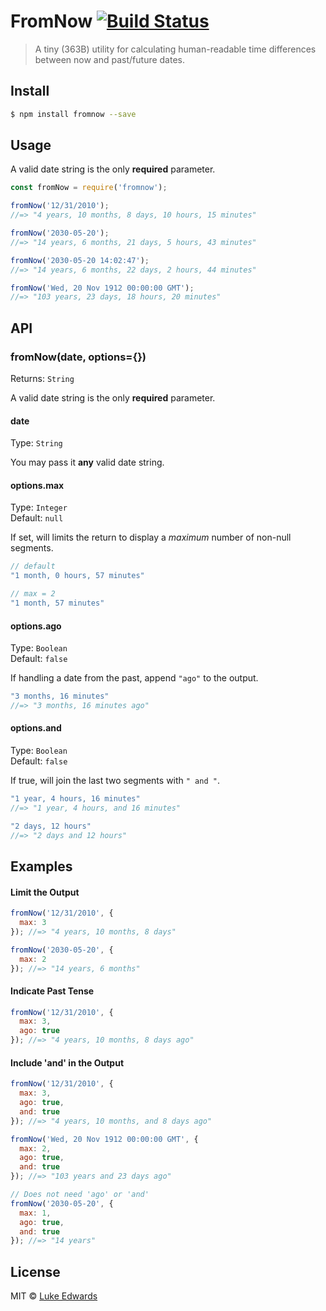 # FromNow [![Build Status](https://travis-ci.org/lukeed/fromNow.svg?branch=master)](https://travis-ci.org/lukeed/fromNow)

> A tiny (363B) utility for calculating human-readable time differences between now and past/future dates.

## Install

```sh
$ npm install fromnow --save
```

## Usage

A valid date string is the only **required** parameter.

```js
const fromNow = require('fromnow');

fromNow('12/31/2010');
//=> "4 years, 10 months, 8 days, 10 hours, 15 minutes"

fromNow('2030-05-20');
//=> "14 years, 6 months, 21 days, 5 hours, 43 minutes"

fromNow('2030-05-20 14:02:47');
//=> "14 years, 6 months, 22 days, 2 hours, 44 minutes"

fromNow('Wed, 20 Nov 1912 00:00:00 GMT');
//=> "103 years, 23 days, 18 hours, 20 minutes"
```

## API

### fromNow(date, options={})

Returns: `String`

A valid date string is the only **required** parameter.


#### date
Type: `String`

You may pass it **any** valid date string.

#### options.max
Type: `Integer`<br>
Default: `null`

If set, will limits the return to display a *maximum* number of non-null segments.

```js
// default
"1 month, 0 hours, 57 minutes"

// max = 2
"1 month, 57 minutes"
```

#### options.ago

Type: `Boolean`<br>
Default: `false`

If handling a date from the past, append `"ago"` to the output.

```js
"3 months, 16 minutes"
//=> "3 months, 16 minutes ago"
```

#### options.and
Type: `Boolean`<br>
Default: `false`

If true, will join the last two segments with `" and "`.

```js
"1 year, 4 hours, 16 minutes"
//=> "1 year, 4 hours, and 16 minutes"

"2 days, 12 hours"
//=> "2 days and 12 hours"
```

## Examples

#### Limit the Output
```js
fromNow('12/31/2010', {
  max: 3
}); //=> "4 years, 10 months, 8 days"

fromNow('2030-05-20', {
  max: 2
}); //=> "14 years, 6 months"
```

#### Indicate Past Tense
```js
fromNow('12/31/2010', {
  max: 3,
  ago: true
}); //=> "4 years, 10 months, 8 days ago"
```

#### Include 'and' in the Output
```js
fromNow('12/31/2010', {
  max: 3,
  ago: true,
  and: true
}); //=> "4 years, 10 months, and 8 days ago"

fromNow('Wed, 20 Nov 1912 00:00:00 GMT', {
  max: 2,
  ago: true,
  and: true
}); //=> "103 years and 23 days ago"

// Does not need 'ago' or 'and'
fromNow('2030-05-20', {
  max: 1,
  ago: true,
  and: true
}); //=> "14 years"
```


## License

MIT © [Luke Edwards](https://lukeed.com)
